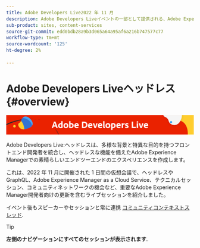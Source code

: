 ```yaml
---
title: Adobe Developers Live2022 年 11 月
description: Adobe Developers Liveイベントの一部として提供される、Adobe Experience Manager Sitesのビデオとチュートリアルのコレクションです。
sub-product: sites, content-services
source-git-commit: edd0bdb28a9b3d065a64a95af6a216b747577c77
workflow-type: tm+mt
source-wordcount: '125'
ht-degree: 2%

---
```


# Adobe Developers Liveヘッドレス {#overview}

<img alt="アドビ開発者ライブ" src="./../../assets/adl.png" />

Adobe Developers Live:ヘッドレスは、多様な背景と特異な目的を持つフロントエンド開発者を統合し、ヘッドレスな機能を備えたAdobe Experience Managerでの素晴らしいエンドツーエンドのエクスペリエンスを作成します。

これは、2022 年 11 月に開催された 1 日間の仮想会議で、ヘッドレスやGraphQL、Adobe Experience Manager as a Cloud Service、テクニカルセッション、コミュニティネットワークの機会など、重要なAdobe Experience Manager開発者向けの更新を含むライブセッションを紹介しました。

イベント後もスピーカーやセッションと常に連携 [コミュニティコンテキストスレッド](https://experienceleaguecommunities.adobe.com/t5/adobe-experience-manager/adobe-developers-live-aem-headless-2022-complete-session-list/td-p/553511).

<!--- 
## Highlights

<table>
  <tr>
   <td>
      <a href="headless.md">
      <img alt="Headless Sites" src="assets/mathias.png"/>
      </a>
      <div>
         <a href="headless.md"><strong>Headless Sites</strong></a>         
         <br/><em>with Mathias Siegel, Principal Product Manager, AEM Sites</em>
      </div>
      <p>
        <br/>
         With GraphQL for Content Fragments available for AEM 6.5 and Adobe Experience Manager as a Cloud Service, let’s explore how Adobe Experience Manager can be used as a headless CMS.
      </p>
     </td>   
     <td>
      <a href="aep-integration.md">
      <img alt="Overview of Adobe Experience Platform integration" src="assets/eric.png"/>
      </a>
      <div>
         <a href="aep-integration.md"><strong>Overview of Adobe Experience Platform integration</strong></a>
         <br/><em>with Eric Knee, Principal Enterprise Solution Architect</em>
      </div>
      <p>
        <br/>
         This session will give you an overall view of different ways that Adobe Experience Platform can integrate within your ecosystem and things to consider when planning the integration work.
      </p>
   </td>
   </td>
     <td>
      <a href="pdf-services-api.md">
      <img alt="Generating documents and capturing e-signatures in your apps using Adobe Sign API" src="assets/ben.png"/>
      </a>
      <div>
         <a href="pdf-services-api.md"><strong>Generating documents and capturing e-signatures in your apps using Adobe Sign API</strong></a>
         <br/><em>with Ben Vanderberg, Principal Developer Evangelist</em>
      </div>
      <p>
        <br/>
         Adobe Document Generation API is a powerful document creation service driven by Microsoft Word templates merged with your data. When combined with Adobe Sign API, developers have an easy way to generate dynamic documents ready to be processed through the Sign workflow.
      </p>
   </td> 
  </tr>
</table>
--->

>[!TIP]
>
>**左側のナビゲーションにすべてのセッションが表示されます**.

